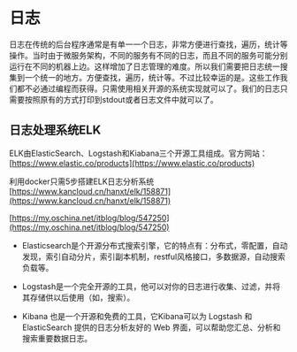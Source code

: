# 日志

日志在传统的后台程序通常是有单一一个日志，非常方便进行查找，遍历，统计等操作。当时由于微服务架构，不同的服务有不同的日志，而且不同的服务可能分别运行在不同的机器上边。这样增加了日志管理的难度。所以我们需要把日志统一搜集到一个统一的地方。方便查找，遍历，统计等。不过比较幸运的是。这些工作我们都不必通过编程而获得。只需使用相关开源的系统实现就可以了。我们的日志只需要按照原有的方式打印到stdout或者日志文件中就可以了。

## 日志处理系统ELK

ELK由ElasticSearch、Logstash和Kiabana三个开源工具组成。官方网站：[https://www.elastic.co/products](https://www.elastic.co/products)

利用docker只需5步搭建ELK日志分析系统 [https://www.kancloud.cn/hanxt/elk/158871](https://www.kancloud.cn/hanxt/elk/158871)

[https://my.oschina.net/itblog/blog/547250](https://my.oschina.net/itblog/blog/547250)

* Elasticsearch是个开源分布式搜索引擎，它的特点有：分布式，零配置，自动发现，索引自动分片，索引副本机制，restful风格接口，多数据源，自动搜索负载等。

* Logstash是一个完全开源的工具，他可以对你的日志进行收集、过滤，并将其存储供以后使用（如，搜索）。

* Kibana 也是一个开源和免费的工具，它Kibana可以为 Logstash 和 ElasticSearch 提供的日志分析友好的 Web 界面，可以帮助您汇总、分析和搜索重要数据日志。



